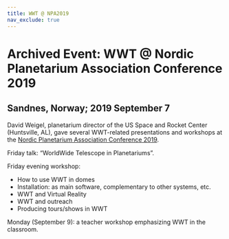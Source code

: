 ```yaml
---
title: WWT @ NPA2019
nav_exclude: true
---
```


# Archived Event: WWT @ Nordic Planetarium Association Conference 2019

## Sandnes, Norway; 2019 September 7

David Weigel, planetarium director of the US Space and Rocket Center
(Huntsville, AL), gave several WWT-related presentations and workshops at the
[Nordic Planetarium Association Conference 2019](https://www.jaermuseet.no/npaconference/).

Friday talk: “WorldWide Telescope in Planetariums”.

Friday evening workshop:

- How to use WWT in domes
- Installation: as main software, complementary to other systems, etc.
- WWT and Virtual Reality
- WWT and outreach
- Producing tours/shows in WWT

Monday (September 9): a teacher workshop emphasizing WWT in the classroom.

